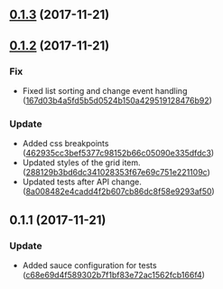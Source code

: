 <a name="0.1.3"></a>
## [0.1.3](https://github.com/advanced-rest-client/rest-apis-list-panel/compare/0.1.2...0.1.3) (2017-11-21)




<a name="0.1.2"></a>
## [0.1.2](https://github.com/advanced-rest-client/rest-apis-list-panel/compare/0.1.1...0.1.2) (2017-11-21)


### Fix

* Fixed list sorting and change event handling ([167d03b4a5fd5b5d0524b150a429519128476b92](https://github.com/advanced-rest-client/rest-apis-list-panel/commit/167d03b4a5fd5b5d0524b150a429519128476b92))

### Update

* Added css breakpoints ([462935cc3bef5377c98152b66c05090e335dfdc3](https://github.com/advanced-rest-client/rest-apis-list-panel/commit/462935cc3bef5377c98152b66c05090e335dfdc3))
* Updated styles of the grid item. ([288129b3bd6dc341028353f67e69c751e221109c](https://github.com/advanced-rest-client/rest-apis-list-panel/commit/288129b3bd6dc341028353f67e69c751e221109c))
* Updated tests after API change. ([8a008482e4cadd4f2b607cb86dc8f58e9293af50](https://github.com/advanced-rest-client/rest-apis-list-panel/commit/8a008482e4cadd4f2b607cb86dc8f58e9293af50))



<a name="0.1.1"></a>
## 0.1.1 (2017-11-21)


### Update

* Added sauce configuration for tests ([c68e69d4f589302b7f1bf83e72ac1562fcb166f4](https://github.com/advanced-rest-client/rest-apis-list-panel/commit/c68e69d4f589302b7f1bf83e72ac1562fcb166f4))



